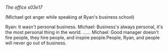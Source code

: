 _The office s03e17_

(Michael got anger while speaking at Ryan's business school)

Ryan: It wasn't personal business.
Michael: Business's always personal, it's the most personal thing in the world.
......
Michael: Good manager doesn't fire people, they hire people, and inspire people.People, Ryan, and people will never go out of business.
